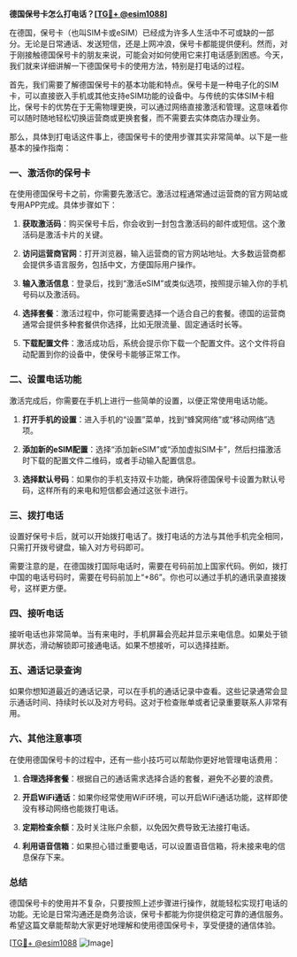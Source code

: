 **德国保号卡怎么打电话？[[TG💪+ @esim1088](https://t.me/s/esim1088)]**

在德国，保号卡（也叫SIM卡或eSIM）已经成为许多人生活中不可或缺的一部分。无论是日常通话、发送短信，还是上网冲浪，保号卡都能提供便利。然而，对于刚接触德国保号卡的朋友来说，可能会对如何使用它来打电话感到困惑。今天，我们就来详细讲解一下德国保号卡的使用方法，特别是打电话的过程。

首先，我们需要了解德国保号卡的基本功能和特点。保号卡是一种电子化的SIM卡，可以直接嵌入手机或其他支持eSIM功能的设备中。与传统的实体SIM卡相比，保号卡的优势在于无需物理更换，可以通过网络直接激活和管理。这意味着你可以随时随地轻松切换运营商或更换套餐，而不需要去实体商店办理业务。

那么，具体到打电话这件事上，德国保号卡的使用步骤其实非常简单。以下是一些基本的操作指南：

### 一、激活你的保号卡

在使用德国保号卡之前，你需要先激活它。激活过程通常通过运营商的官方网站或专用APP完成。具体步骤如下：

1. **获取激活码**：购买保号卡后，你会收到一封包含激活码的邮件或短信。这个激活码是激活卡片的关键。
   
2. **访问运营商官网**：打开浏览器，输入运营商的官方网站地址。大多数运营商都会提供多语言服务，包括中文，方便国际用户操作。

3. **输入激活信息**：登录后，找到“激活eSIM”或类似选项，按照提示输入你的手机号码以及激活码。

4. **选择套餐**：激活过程中，你可能需要选择一个适合自己的套餐。德国的运营商通常会提供多种套餐供你选择，比如无限流量、固定通话时长等。

5. **下载配置文件**：激活成功后，系统会提示你下载一个配置文件。这个文件将自动配置到你的设备中，使保号卡能够正常工作。

### 二、设置电话功能

激活完成后，你需要在手机上进行一些简单的设置，以便正常使用电话功能。

1. **打开手机的设置**：进入手机的“设置”菜单，找到“蜂窝网络”或“移动网络”选项。

2. **添加新的eSIM配置**：选择“添加新eSIM”或“添加虚拟SIM卡”，然后扫描激活时下载的配置文件二维码，或者手动输入配置信息。

3. **选择默认号码**：如果你的手机支持双卡功能，确保将德国保号卡设置为默认号码，这样所有的来电和短信都会通过这张卡进行。

### 三、拨打电话

设置好保号卡后，就可以开始拨打电话了。拨打电话的方法与其他手机完全相同，只需打开拨号键盘，输入对方号码即可。

需要注意的是，在德国拨打国际电话时，需要在号码前加上国家代码。例如，拨打中国的电话号码时，需要在号码前加上“+86”。你也可以通过手机的通讯录直接拨号，这样更方便。

### 四、接听电话

接听电话也非常简单。当有来电时，手机屏幕会亮起并显示来电信息。如果处于锁屏状态，滑动解锁即可接通电话。如果不想接听，可以选择挂断。

### 五、通话记录查询

如果你想知道最近的通话记录，可以在手机的通话记录中查看。这些记录通常会显示通话时间、持续时长以及对方号码。这对于检查账单或者记录重要联系人非常有用。

### 六、其他注意事项

在使用德国保号卡的过程中，还有一些小技巧可以帮助你更好地管理电话费用：

1. **合理选择套餐**：根据自己的通话需求选择合适的套餐，避免不必要的浪费。

2. **开启WiFi通话**：如果你经常使用WiFi环境，可以开启WiFi通话功能，这样即使没有移动网络也能拨打电话。

3. **定期检查余额**：及时关注账户余额，以免因欠费导致无法接打电话。

4. **利用语音信箱**：如果担心错过重要电话，可以设置语音信箱，将未接来电的信息保存下来。

### 总结

德国保号卡的使用并不复杂，只要按照上述步骤进行操作，就能轻松实现打电话的功能。无论是日常沟通还是商务洽谈，保号卡都能为你提供稳定可靠的通信服务。希望这篇文章能帮助大家更好地理解和使用德国保号卡，享受便捷的通信体验。

[[TG💪+ @esim1088](https://t.me/s/esim1088) ![Image](https://i.postimg.cc/4NQfJmqS/Snipaste-2025-05-13-00-14-12.png)]